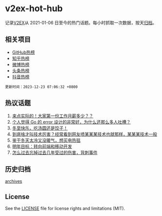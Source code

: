 # v2ex-hot-hub

 记录[V2EX](https://www.v2ex.com/)从 2021-01-06 日至今的热门话题。每小时抓取一次数据，按天[归档](archives)。
 
 ## 相关项目

- [GitHub热榜](https://github.com/snaildev/github-hot-hub)
- [知乎热榜](https://github.com/snaildev/zhihu-hot-hub)
- [微博热榜](https://github.com/snaildev/weibo-hot-hub)
- [头条热榜](https://github.com/snaildev/toutiao-hot-hub)
- [抖音热榜](https://github.com/snaildev/douyin-hot-hub)


 `更新时间：2023-12-23 07:06:32 +0800`

## 热议话题

1. [来点实际的！大家第一份工作月薪多少？？](https://www.v2ex.com/t/1002606)
1. [个人觉得 Go 的 error 设计的非常好，为什么还那么多人吐槽？](https://www.v2ex.com/t/1002535)
1. [冬至快乐，吃汤圆还是饺子！](https://www.v2ex.com/t/1002527)
1. [到底啥才叫技术厉害？经常看到网友喷某某某技术也就那样，某某某技术一般](https://www.v2ex.com/t/1002514)
1. [鉴于冬天太冷又没暖气，想买电热毯](https://www.v2ex.com/t/1002480)
1. [明年目标：转向前端和移动开发](https://www.v2ex.com/t/1002591)
1. [怎么过去忘掉过去几年受过的伤害，背刺事件](https://www.v2ex.com/t/1002485)

## 历史归档

[archives](archives)

## License

See the [LICENSE](LICENSE) file for license rights and limitations (MIT).
